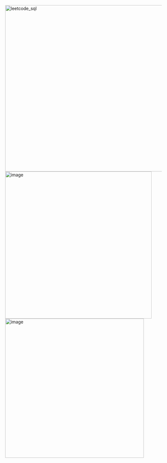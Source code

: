 <img width="533" alt="leetcode_sql" src="https://github.com/user-attachments/assets/f85a5a12-43f9-421a-9508-3b90854ccee6">

<img width="471" alt="image" src="https://github.com/user-attachments/assets/76dae8de-38fe-4863-8ad2-d9832431bf03">

<img width="446" alt="image" src="https://github.com/user-attachments/assets/9aeb1c33-ff4a-4db6-aa99-55ee1457d950">
